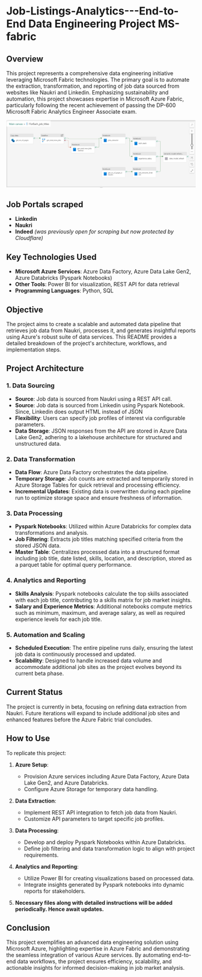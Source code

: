 # Job-Listings-Analytics---End-to-End Data Engineering Project MS-fabric

## Overview
This project represents a comprehensive data engineering initiative leveraging Microsoft Fabric technologies. The primary goal is to automate the extraction, transformation, and reporting of job data sourced from websites like Naukri and Linkedin. Emphasizing sustainability and automation, this project showcases expertise in Microsoft Azure Fabric, particularly following the recent achievement of passing the DP-600 Microsoft Fabric Analytics Engineer Associate exam.

![Pipeline Diagram](https://github.com/sridharstreaks/Job-Listings-Analytics---MS-fabric/blob/main/jobs_pipeline_snapshot_with_linkedin.png)

## Job Portals scraped
- **Linkedin**
- **Naukri**
- **Indeed** *(was previously open for scraping but now protected by Cloudflare)*

## Key Technologies Used
- **Microsoft Azure Services**: Azure Data Factory, Azure Data Lake Gen2, Azure Databricks (Pyspark Notebooks)
- **Other Tools**: Power BI for visualization, REST API for data retrieval
- **Programming Languages**: Python, SQL

## Objective
The project aims to create a scalable and automated data pipeline that retrieves job data from Naukri, processes it, and generates insightful reports using Azure's robust suite of data services. This README provides a detailed breakdown of the project's architecture, workflows, and implementation steps.

## Project Architecture
### 1. Data Sourcing
- **Source**: Job data is sourced from Naukri using a REST API call.
- **Source**: Job data is sourced from Linkedin using Pyspark Notebook. Since, Linkedin does output HTML instead of JSON
- **Flexibility**: Users can specify job profiles of interest via configurable parameters.
- **Data Storage**: JSON responses from the API are stored in Azure Data Lake Gen2, adhering to a lakehouse architecture for structured and unstructured data.

### 2. Data Transformation
- **Data Flow**: Azure Data Factory orchestrates the data pipeline.
- **Temporary Storage**: Job counts are extracted and temporarily stored in Azure Storage Tables for quick retrieval and processing efficiency.
- **Incremental Updates**: Existing data is overwritten during each pipeline run to optimize storage space and ensure freshness of information.

### 3. Data Processing
- **Pyspark Notebooks**: Utilized within Azure Databricks for complex data transformations and analysis.
- **Job Filtering**: Extracts job titles matching specified criteria from the stored JSON data.
- **Master Table**: Centralizes processed data into a structured format including job title, date listed, skills, location, and description, stored as a parquet table for optimal query performance.

### 4. Analytics and Reporting
- **Skills Analysis**: Pyspark notebooks calculate the top skills associated with each job title, contributing to a skills matrix for job market insights.
- **Salary and Experience Metrics**: Additional notebooks compute metrics such as minimum, maximum, and average salary, as well as required experience levels for each job title.

### 5. Automation and Scaling
- **Scheduled Execution**: The entire pipeline runs daily, ensuring the latest job data is continuously processed and updated.
- **Scalability**: Designed to handle increased data volume and accommodate additional job sites as the project evolves beyond its current beta phase.

## Current Status
The project is currently in beta, focusing on refining data extraction from Naukri. Future iterations will expand to include additional job sites and enhanced features before the Azure Fabric trial concludes.

## How to Use
To replicate this project:
1. **Azure Setup**:
   - Provision Azure services including Azure Data Factory, Azure Data Lake Gen2, and Azure Databricks.
   - Configure Azure Storage for temporary data handling.
   
2. **Data Extraction**:
   - Implement REST API integration to fetch job data from Naukri.
   - Customize API parameters to target specific job profiles.

3. **Data Processing**:
   - Develop and deploy Pyspark Notebooks within Azure Databricks.
   - Define job filtering and data transformation logic to align with project requirements.

4. **Analytics and Reporting**:
   - Utilize Power BI for creating visualizations based on processed data.
   - Integrate insights generated by Pyspark notebooks into dynamic reports for stakeholders.
  
5. **Necessary files along with detailed instructions will be added periodically. Hence await updates.**

## Conclusion
This project exemplifies an advanced data engineering solution using Microsoft Azure, highlighting expertise in Azure Fabric and demonstrating the seamless integration of various Azure services. By automating end-to-end data workflows, the project ensures efficiency, scalability, and actionable insights for informed decision-making in job market analysis.
